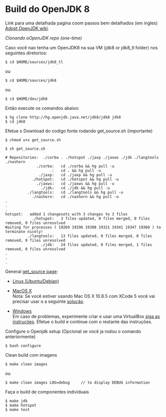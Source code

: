 # Build do OpenJDK 8

Link para uma detalhada pagina coom passos bem detalhados (em ingles) [Adopt OpenJDK wiki](https://java.net/projects/adoptopenjdk/pages/Build).

*Clonando oOpenJDK repo (one-time)*

Caso você nao tenha um OpenJDK8 na sua VM (jdk8 or jdk8_tl folder) nos seguintes diretorios:

```$ cd $HOME/sources/jdk8_tl```


ou

```$ cd $HOME/sources/jdk8```


ou

```$ cd $HOME/dev/jdk8```

Então execute os comandos abaixo:

```
$ hg clone http://hg.openjdk.java.net/jdk8/jdk8 jdk8
$ cd jdk8
```

Efetue o Download do codigo fonte rodando get_source.sh (importante)

```$ chmod u+x get_source.sh```

```$ sh get_source.sh```

```
# Repositories:  ./corba . ./hotspot ./jaxp ./jaxws ./jdk ./langtools ./nashorn 
              ./corba:   cd ./corba && hg pull -u
                    .:   cd . && hg pull -u
               ./jaxp:   cd ./jaxp && hg pull -u
            ./hotspot:   cd ./hotspot && hg pull -u
              ./jaxws:   cd ./jaxws && hg pull -u
                ./jdk:   cd ./jdk && hg pull -u
          ./langtools:   cd ./langtools && hg pull -u
            ./nashorn:   cd ./nashorn && hg pull -u
.
.
.
hotspot:   added 1 changesets with 3 changes to 3 files
            ./hotspot:   3 files updated, 0 files merged, 0 files removed, 0 files unresolved
Waiting for processes ( 19269 19296 19308 19321 19341 19347 19360 ) to terminate nicely!
          ./langtools:   13 files updated, 0 files merged, 0 files removed, 0 files unresolved
                ./jdk:   24 files updated, 0 files merged, 1 files removed, 0 files unresolved
.
.
.
```
General [get_source page](https://java.net/projects/adoptopenjdk/pages/GetSource):

* [Linux (Ubuntu/Debian)](https://java.net/projects/adoptopenjdk/pages/GetSource#Debian/Ubuntu)

* [MacOS X](https://java.net/projects/adoptopenjdk/pages/GetSource#Mac_OS_X) <br/>
Nota: Se você estiver usando Mac OS X 10.8.5 com XCode 5 você vai precisar usar o a seguinte [solução](http://mail.openjdk.java.net/pipermail/build-dev/2013-September/010262.html).

* [Windows](https://java.net/projects/adoptopenjdk/pages/GetSource#MS_Windows)<br/>
Em caso de problemas, experimente criar e usar uma VirtualBox [siga as instruções](https://java.net/projects/adoptopenjdk/pages/AdoptOpenJDKVM).
Efetue o build e continue com o restante das instruções.

Configure o Openjdk setup (Opcional se você ja rodou o comando anteriormente)

```$ bash configure```

Clean build com imagens

```$ make clean images```

ou

```$ make clean images LOG=debug     // to display DEBUG information ```

Faça o build de componentes individuais

```
$ make jdk
$ make hotspot
$ make test
```